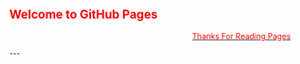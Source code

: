 
##  <font color='#EE80000'> Welcome to GitHub Pages</font>
<p align="right">
  <u>
    <font color='#ff0000'>Thanks For Reading Pages</font>
    </u>
</p>
---
<br></br>
